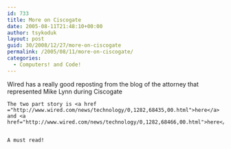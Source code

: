 ```yaml
---
id: 733
title: More on Ciscogate
date: 2005-08-11T21:48:10+00:00
author: tsykoduk
layout: post
guid: 30/2008/12/27/more-on-ciscogate
permalink: /2005/08/11/more-on-ciscogate/
categories:
  - Computers! and Code!
---
```

Wired has a really good reposting from the blog of the attorney that represented Mike Lynn during Ciscogate


	The two part story is <a href ="http://www.wired.com/news/technology/0,1282,68435,00.html">here</a> and <a href="http://www.wired.com/news/technology/0,1282,68466,00.html">here</a>.


	A must read!